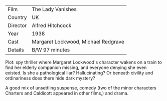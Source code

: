 | | |
|-|-|
Film|The Lady Vanishes
Country|UK
Director|Alfred Hitchcock
Year|1938
Cast|Margaret Lockwood, Michael Redgrave
Details|B/W 97 minutes

Plot: spy thriller where Margaret Lockwood's
character wakens on a train to find her
elderly companion missing, and everyone denying
she even existed.  Is she a pathological liar?
Hallucinating?  Or beneath civility and ordinariness
does there hide dark mystery?

A good mix of unsettling suspense, comedy (two of the
minor characters Charters and Caldicott appeared in
other films,) and drama.
